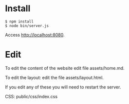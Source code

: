# Install

    $ npm install
    $ node bin/server.js

Access [http://localhost:8080](http://localhost:8080).

# Edit

To edit the content of the website edit file assets/home.md.

To edit the layout: edit the file assets/layout.html.

If you edit any of these you will need to restart the server.

CSS: public/css/index.css